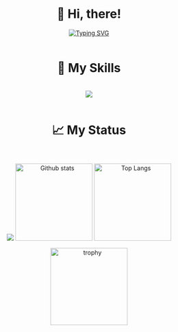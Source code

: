 <div align="center">
  <h1>👋 Hi, there!</h1>
  <a href="https://git.io/typing-svg"><img src="https://readme-typing-svg.herokuapp.com?font=Fira+Code&weight=600&size=30&duration=3000&pause=5000&color=4C80EB&random=false&width=1065&lines=Hello!+I%E2%80%99m+Dai+Fukunaga%2C+studying+at+a+university+in+Japan." alt="Typing SVG" /></a>
</div>

<br/>

<div align="center">
  <h1>🌱 My Skills</h1>
  <br/>
  <img src="https://skillicons.dev/icons?i=cpp,c,js,py,java,react,go,cs">
</div>

<br/>

<div align="center">
  <h1>📈 My Status</h1>
  <br/>
  <p align="">
    <img src="http://github-profile-summary-cards.vercel.app/api/cards/profile-details?username=Dai-Fukunaga&theme=algolia" />
    <img alt="Github stats" height="180px" src="https://github-readme-stats.vercel.app/api?username=Dai-Fukunaga&show_icons=true&theme=algolia&hide_border=true" />
    <img alt="Top Langs" height="180px" src="https://github-readme-stats.vercel.app/api/top-langs/?username=Dai-Fukunaga&hide=html,css&langs_count=8&layout=compact&show_icons=true&theme=algolia&hide_border=true" />
  </p>
  <img alt="trophy" height="180px" src="https://github-profile-trophy.vercel.app/?username=Dai-Fukunaga&theme=algolia&column=8)](https://github.com/ryo-ma/github-profile-trophy&no-frame=true" />
</div>


